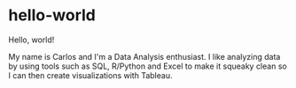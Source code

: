 # hello-world

Hello, world!

My name is Carlos and I'm a Data Analysis enthusiast. I like analyzing data by using tools such as SQL, R/Python
and Excel to make it squeaky clean so I can then create visualizations with Tableau.

